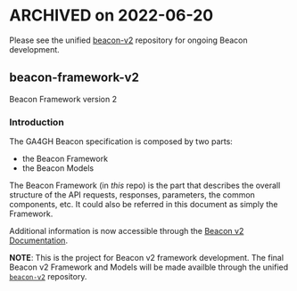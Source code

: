 # ARCHIVED on 2022-06-20

Please see the unified [beacon-v2](https://github.com/ga4gh-beacon/beacon-v2) repository for ongoing Beacon development.

## beacon-framework-v2

Beacon Framework version 2

### Introduction

The GA4GH Beacon specification is composed by two parts:

* the Beacon Framework
* the Beacon Models

The Beacon Framework (in *this* repo) is the part that describes the overall structure of the API requests, responses, parameters, the common components, etc. It could also be referred in this document as simply the Framework.

Additional information is now accessible through the [Beacon v2 Documentation](http://docs.genomebeacons.org/framework/).

**NOTE**: This is the project for Beacon v2 framework development. The final Beacon v2 Framework
and Models will be made availble through the unified [`beacon-v2`](https://github.com/ga4gh-beacon/beacon-v2) repository.
